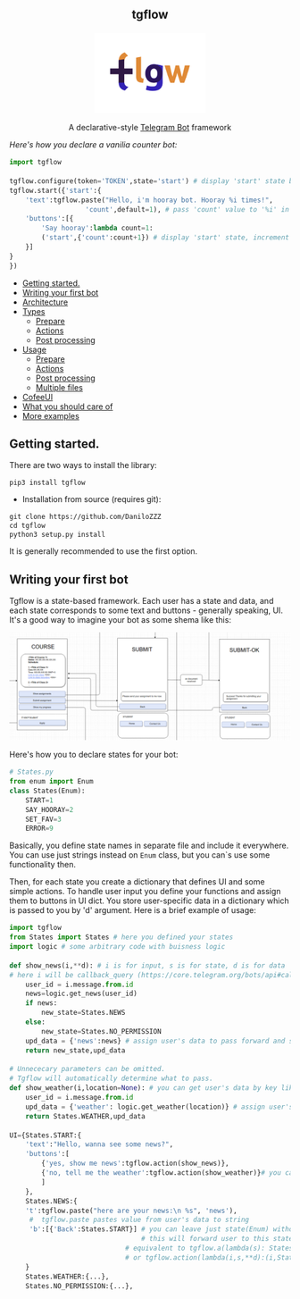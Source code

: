 
## <p align="center">tgflow
<p align="center">
<img  src="https://raw.githubusercontent.com/DaniloZZZ/tgflow/master/assets/fgflow.png " width="200"/>
</p>
<p align="center">A declarative-style <a href="https://core.telegram.org/bots/api">Telegram Bot</a> framework

_Here's how you declare a vanilia counter bot:_

```python
import tgflow 

tgflow.configure(token='TOKEN',state='start') # display 'start' state by default
tgflow.start({'start':{
    'text':tgflow.paste("Hello, i'm hooray bot. Hooray %i times!", 
                   'count',default=1), # pass 'count' value to '%i' in string
    'buttons':[{
        'Say hooray':lambda count=1:
        ('start',{'count':count+1}) # display 'start' state, increment 'count' value
    }]
}
})

```

* [Getting started.](#getting-started)
* [Writing your first bot](#writing-your-first-bot)
* [Architecture](#architecture)
* [Types](#types)
  * [Prepare](#prepare)
  * [Actions](#actions)
  * [Post processing](#post)
* [Usage](#usage)
  * [Prepare](#prepare)
  * [Actions](#actions)
  * [Post processing](#post-processing)
  * [Multiple files](#multiple-files)
* [CofeeUI](#coffeui)
* [What you should care of](#what-you-should-care-of)
* [More examples](#more-examples)

## Getting started.

There are two ways to install the library:


```
pip3 install tgflow
```
* Installation from source (requires git):

```
git clone https://github.com/DaniloZZZ
cd tgflow
python3 setup.py install
```

It is generally recommended to use the first option.


## Writing your first bot
Tgflow is a state-based framework. Each user has a state and data, and each state corresponds to some text and buttons - generally speaking, UI.
It's a good way to imagine your bot as some shema like this:

![ a sample shema](https://raw.githubusercontent.com/DaniloZZZ/tgflow/master/assets/shema.png)

Here's how you to declare states for your bot:
```python
# States.py
from enum import Enum
class States(Enum):
	START=1
	SAY_HOORAY=2
	SET_FAV=3
	ERROR=9
```
Basically, you define state names in separate file and include it everywhere. You can use just strings instead on `Enum` class, but you can`s use some functionality then.

Then, for each state you create a dictionary that defines UI and some simple actions. To handle user input you define your functions and assign them to buttons in UI dict.  You store user-specific data in a dictionary which is passed to you by 'd' argument. Here is a brief example of usage:
```python
import tgflow
from States import States # here you defined your states
import logic # some arbitrary code with buisness logic

def show_news(i,**d): # i is for input, s is for state, d is for data
# here i will be callback_query (https://core.telegram.org/bots/api#callbackquery)
	user_id = i.message.from.id
	news=logic.get_news(user_id)
	if news:
		new_state=States.NEWS
	else:
		new_state=States.NO_PERMISSION
	upd_data = {'news':news} # assign user's data to pass forward and store in dict
	return new_state,upd_data

# Unnececary parameters can be omitted.
# Tgflow will automatically determine what to pass.
def show_weather(i,location=None): # you can get user's data by key like this
	user_id = i.message.from.id
	upd_data = {'weather': logic.get_weather(location)} # assign user's data to pass forward and store
	return States.WEATHER,upd_data
	
UI={States.START:{
	'text':"Hello, wanna see some news?",
	'buttons':[
		{'yes, show me news':tgflow.action(show_news)}, 
		{'no, tell me the weather':tgflow.action(show_weather)}# you can also use tgflow.a as shortcut
		]
	},
	States.NEWS:{
	't':tgflow.paste("here are your news:\n %s", 'news'),
	 #  tgflow.paste pastes value from user's data to string
	 'b':[{'Back':States.START}] # you can leave just state(Enum) without wrapping.
								 # this will forward user to this state.
							 # equivalent to tgflow.a(lambda(s): States.START)
							 # or tgflow.action(lambda(i,s,**d):(i,States.START,d))
	}
	States.WEATHER:{...},		
	States.NO_PERMISSION:{...},						 

